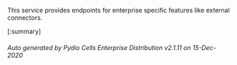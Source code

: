 






This service provides endpoints for enterprise specific features like external connectors.

[:summary]

###### Auto generated by Pydio Cells Enterprise Distribution v2.1.11 on 15-Dec-2020
